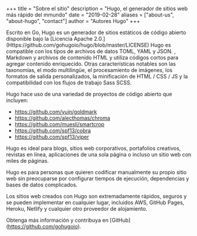 +++
title = "Sobre el sitio"
description = "Hugo, el generador de sitios web más rápido del mmundo"
date = "2019-02-28"
aliases = ["about-us", "about-hugo", "contact"]
author = "Autores Hugo"
+++

Escrito en Go, Hugo es un generador de sitios estáticos de código abierto disponible bajo la [Licencia Apache 2.0.] (Https://github.com/gohugoio/hugo/blob/master/LICENSE) Hugo es compatible con los tipos de archivos de datos TOML, YAML y JSON. , Markdown y archivos de contenido HTML y utiliza códigos cortos para agregar contenido enriquecido. Otras características notables son las taxonomías, el modo multilingüe, el procesamiento de imágenes, los formatos de salida personalizados, la minificación de HTML / CSS / JS y la compatibilidad con los flujos de trabajo Sass SCSS.

Hugo hace uso de una variedad de proyectos de código abierto que incluyen:

* https://github.com/yuin/goldmark
* https://github.com/alecthomas/chroma
* https://github.com/muesli/smartcrop
* https://github.com/spf13/cobra
* https://github.com/spf13/viper

Hugo es ideal para blogs, sitios web corporativos, portafolios creativos, revistas en línea, aplicaciones de una sola página o incluso un sitio web con miles de páginas.

Hugo es para personas que quieren codificar manualmente su propio sitio web sin preocuparse por configurar tiempos de ejecución, dependencias y bases de datos complicados.

Los sitios web creados con Hugo son extremadamente rápidos, seguros y se pueden implementar en cualquier lugar, incluidos AWS, GitHub Pages, Heroku, Netlify y cualquier otro proveedor de alojamiento.

Obtenga más información y contribuya en [GitHub] (https://github.com/gohugoio).
